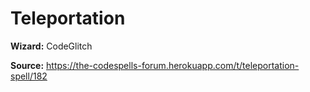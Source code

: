 # Teleportation

**Wizard:** CodeGlitch

**Source:** https://the-codespells-forum.herokuapp.com/t/teleportation-spell/182
